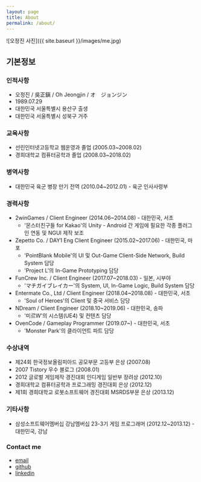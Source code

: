 ```yaml
---
layout: page
title: About
permalink: /about/
---
```


![오정진 사진]({{ site.baseurl }}/images/me.jpg)

기본정보
--------------------

### 인적사항

- 오정진 / 吳正鎭 / Oh Jeongjin / オ　ジョンジン
- 1989.07.29
- 대한민국 서울특별시 용산구 출생
- 대한민국 서울특별시 성북구 거주

### 교육사항

- 선린인터넷고등학교 웹운영과 졸업 (2005.03~2008.02)
- 경희대학교 컴퓨터공학과 졸업 (2008.03~2018.02)

### 병역사항

- 대한민국 육군 병장 만기 전역 (2010.04~2012.01) - 육군 인사사령부

### 경력사항

- 2winGames / Client Engineer (2014.06~2014.08) - 대한민국, 서초
  - '몬스터친구들 for Kakao'의 Unity - Android 간 게임에 필요한 각종 플러그인 연동 및 NGUI 제작 보조
- Zepetto Co. / DAY1 Eng Client Engineer (2015.02~2017.06) - 대한민국, 마포
  - 'PointBlank Mobile'의 UI 및 Out-Game Client-Side Network, Build System 담당
  - 'Project L'의 In-Game Prototyping 담당
- FunCrew Inc. / Client Engineer (2017.07~2018.03) - 일본, 시부야
  - 'マチガイブレイカー'의 System, UI, In-Game Logic, Build System 담당
- Entermate Co., Ltd / Client Engineer (2018.04~2018.08) - 대한민국, 서초
  - 'Soul of Heroes'의 Client 및 중국 서비스 담당
- NDream / Client Engineer (2018.10~2019.06) - 대한민국, 송파
  - '미르W'의 시스템(UE4) 및 컨텐츠 담당
- OvenCode / Gameplay Programmer (2019.07~) - 대한민국, 서초
  - 'Monster Park'의 클라이언트 파트 담당

### 수상내역

- 제24회 한국정보올림피아드 공모부문 고등부 은상 (2007.08)
- 2007 Tistory 우수 블로그 (2008.01)
- 2012 글로벌 게임제작 경진대회 인디게임 일반부 장려상 (2012.10)
- 경희대학교 컴퓨터공학과 프로그래밍 경진대회 은상 (2012.12)
- 제1회 경희대학교 로봇소프트웨어 경진대회 MSRDS부문 은상 (2013.12)

### 기타사항

- 삼성소프트웨어멤버십 강남멤버십 23-3기 게임 프로그래머 (2012.12~2013.12) - 대한민국, 강남

### Contact me

- [email](mailto:onsemy@gmail.com)
- [github](https://github.com/onsemy)
- [linkedin](https://linkedin.com/in/onsemy)
